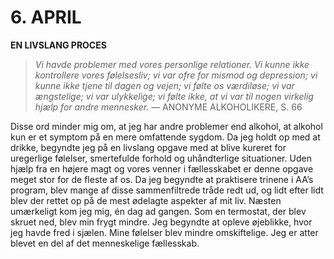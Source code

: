 # 6. APRIL

**EN LIVSLANG PROCES**

> *Vi havde problemer med vores personlige relationer. Vi kunne ikke kontrollere vores følelsesliv; vi var ofre for mismod og depression; vi kunne ikke tjene til dagen og vejen; vi følte os værdiløse; vi var ængstelige; vi var ulykkelige; vi følte ikke, at vi var til nogen virkelig hjælp for andre mennesker.*
> — ANONYME ALKOHOLIKERE, S. 66

Disse ord minder mig om, at jeg har andre problemer end alkohol, at alkohol kun er et symptom på en mere omfattende sygdom. Da jeg holdt op med at drikke, begyndte jeg på en livslang opgave med at blive kureret for uregerlige følelser, smertefulde forhold og uhåndterlige situationer. Uden hjælp fra en højere magt og vores venner i fællesskabet er denne opgave meget stor for de fleste af os. Da jeg begyndte at praktisere trinene i AA’s program, blev mange af disse sammenfiltrede tråde redt ud, og lidt efter lidt blev der rettet op på de mest ødelagte aspekter af mit liv. Næsten umærkeligt kom jeg mig, én dag ad gangen. Som en termostat, der blev skruet ned, blev min frygt mindre. Jeg begyndte at opleve øjeblikke, hvor jeg havde fred i sjælen. Mine følelser blev mindre omskiftelige. Jeg er atter blevet en del af det menneskelige fællesskab.
